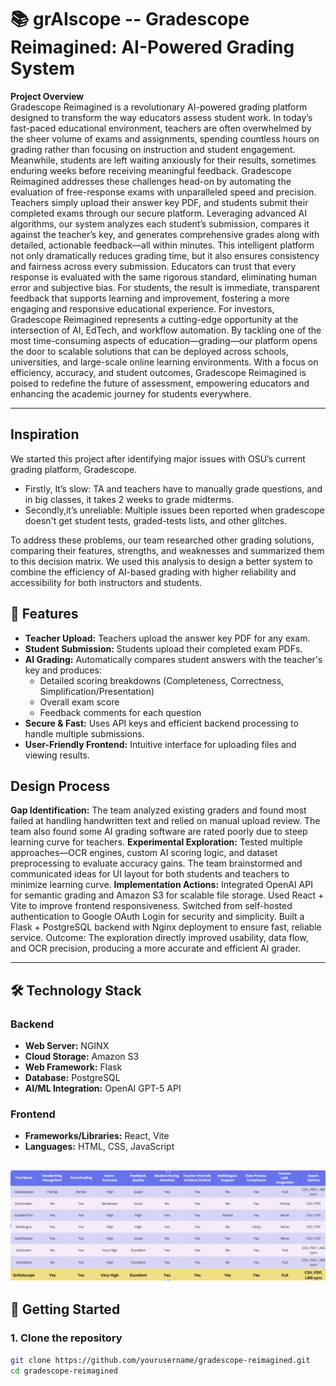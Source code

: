 # 📚 grAIscope -- Gradescope Reimagined: AI-Powered Grading System

**Project Overview**  
Gradescope Reimagined is a revolutionary AI-powered grading platform designed to transform the way educators assess student work. In today’s fast-paced educational environment, teachers are often overwhelmed by the sheer volume of exams and assignments, spending countless hours on grading rather than focusing on instruction and student engagement. Meanwhile, students are left waiting anxiously for their results, sometimes enduring weeks before receiving meaningful feedback.
Gradescope Reimagined addresses these challenges head-on by automating the evaluation of free-response exams with unparalleled speed and precision. Teachers simply upload their answer key PDF, and students submit their completed exams through our secure platform. Leveraging advanced AI algorithms, our system analyzes each student’s submission, compares it against the teacher’s key, and generates comprehensive grades along with detailed, actionable feedback—all within minutes.
This intelligent platform not only dramatically reduces grading time, but it also ensures consistency and fairness across every submission. Educators can trust that every response is evaluated with the same rigorous standard, eliminating human error and subjective bias. For students, the result is immediate, transparent feedback that supports learning and improvement, fostering a more engaging and responsive educational experience.
For investors, Gradescope Reimagined represents a cutting-edge opportunity at the intersection of AI, EdTech, and workflow automation. By tackling one of the most time-consuming aspects of education—grading—our platform opens the door to scalable solutions that can be deployed across schools, universities, and large-scale online learning environments. With a focus on efficiency, accuracy, and student outcomes, Gradescope Reimagined is poised to redefine the future of assessment, empowering educators and enhancing the academic journey for students everywhere.

---

## Inspiration
We started this project after identifying major issues with OSU’s current grading platform, Gradescope.
- Firstly, It’s slow: TA and teachers have to manually grade questions, and in big classes, it takes 2 weeks to grade midterms.
- Secondly,it’s unreliable: Multiple issues been reported when gradescope doesn't get student tests, graded-tests lists, and other glitches. 


To address these problems, our team researched other grading solutions, comparing their features, strengths, and weaknesses and summarized them to this decision matrix. 
We used this analysis to design a better system to combine the efficiency of AI-based grading with higher reliability and accessibility for both instructors and students.



## 🧩 Features

- **Teacher Upload:** Teachers upload the answer key PDF for any exam.  
- **Student Submission:** Students upload their completed exam PDFs.  
- **AI Grading:** Automatically compares student answers with the teacher's key and produces:
  - Detailed scoring breakdowns (Completeness, Correctness, Simplification/Presentation)  
  - Overall exam score  
  - Feedback comments for each question  
- **Secure & Fast:** Uses API keys and efficient backend processing to handle multiple submissions.  
- **User-Friendly Frontend:** Intuitive interface for uploading files and viewing results.


## Design Process
**Gap Identification:**
The team analyzed existing graders and found most failed at handling handwritten text and relied on manual upload review.
The team also found some AI grading software are rated poorly due to steep learning curve for teachers. 
**Experimental Exploration:** 
Tested multiple approaches—OCR engines, custom AI scoring logic, and dataset preprocessing to evaluate accuracy gains.
The team brainstormed and communicated ideas for UI layout for both students and teachers to minimize learning curve.
**Implementation Actions:**
Integrated OpenAI API for semantic grading and Amazon S3 for scalable file storage.
Used React + Vite to improve frontend responsiveness.
Switched from self-hosted authentication to Google OAuth Login for security and simplicity.
Built a Flask + PostgreSQL backend with Nginx deployment to ensure fast, reliable service.
Outcome: The exploration directly improved usability, data flow, and OCR precision, producing a more accurate and efficient AI grader.


---

## 🛠 Technology Stack

### Backend
- **Web Server:** NGINX  
- **Cloud Storage:** Amazon S3  
- **Web Framework:** Flask  
- **Database:** PostgreSQL  
- **AI/ML Integration:** OpenAI GPT-5 API  

### Frontend
- **Frameworks/Libraries:** React, Vite  
- **Languages:** HTML, CSS, JavaScript  

![Screenshot](images/graiscope.png)
---

## 🚀 Getting Started

### 1. Clone the repository
```bash
git clone https://github.com/yourusername/gradescope-reimagined.git
cd gradescope-reimagined
